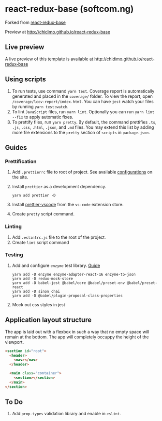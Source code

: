 # react-redux-base (softcom.ng)

Forked from [react-redux-base](https://github.com/kenshinman/react-redux-base)

Preview at <http://chidimo.github.io/react-redux-base>

## Live preview

A live preview of this template is available at <http://chidimo.github.io/react-redux-base>

## Using scripts

1. To run tests, use command `yarn test`. Coverage report is automatically generated and placed in the `coverage/` folder. To view the report, open `/coverage/lcov-report/index.html`. You can have `jest` watch your files by running `yarn test:watch`.
1. To lint `JavaScript` files, run `yarn lint`. Optionally you can run `yarn lint --fix` to apply automatic fixes.
1. To prettify files, run `yarn pretty`. By default, the command prettifies `.ts`, `.js`, `.css`, `.html`, `.json`, and `.md` files. You may extend this list by adding more file extensions to the `pretty` section of `scripts` in `package.json`.

## Guides

### Prettification

1.  Add `.prettierrc` file to root of project. See available [configurations](https://prettier.io/docs/en/configuration.html) on the site.
1.  Install `prettier` as a development dependency.

        yarn add prettier -D

1.  Install [prettier-vscode](https://github.com/prettier/prettier-vscode) from the `vs-code` extension store.
1.  Create `pretty` script command.

### Linting

1. Add `.eslintrc.js` file to the root of the project.
1. Create `lint` script command

### Testing

1.  Add and configure `enzyme` test library. [Guide](https://alligator.io/react/testing-react-redux-with-jest-enzyme/)

        yarn add -D enzyme enzyme-adapter-react-16 enzyme-to-json
        yarn add -D redux-mock-store
        yarn add -D babel-jest @babel/core @babel/preset-env @babel/preset-react
        yarn add -D sinon chai
        yarn add -D @babel/plugin-proposal-class-properties

1.  Mock out css styles in jest

## Application layout structure

The app is laid out with a flexbox in such a way that no empty space will remain at the bottom. The app will completely occuppy the height of the viewport.

```html
<section id="root">
  <header>
    <nav></nav>
  </header>

  <main class="container">
    <section></section>
  </main>
</section>
```

## To Do

1. Add `prop-types` validation library and enable in `eslint`.
